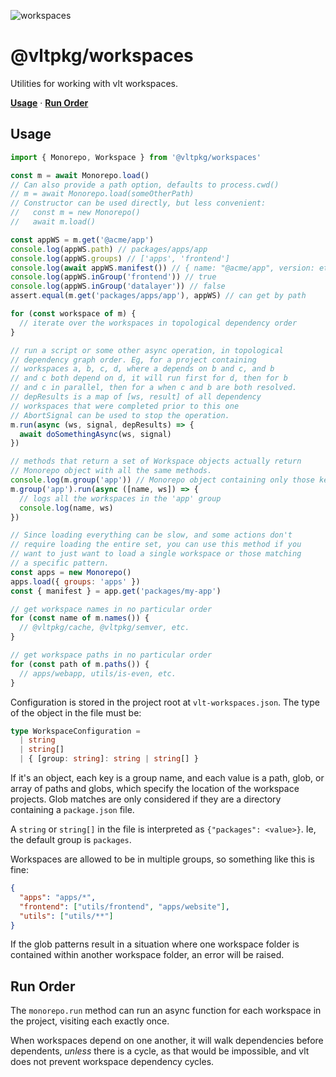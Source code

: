 ![workspaces](https://github.com/user-attachments/assets/1f6f73ad-bb51-461a-9f2f-efcf1b884a1a)

# @vltpkg/workspaces

Utilities for working with vlt workspaces.

**[Usage](#usage)** · **[Run Order](#run-order)**

## Usage

```js
import { Monorepo, Workspace } from '@vltpkg/workspaces'

const m = await Monorepo.load()
// Can also provide a path option, defaults to process.cwd()
// m = await Monorepo.load(someOtherPath)
// Constructor can be used directly, but less convenient:
//   const m = new Monorepo()
//   await m.load()

const appWS = m.get('@acme/app')
console.log(appWS.path) // packages/apps/app
console.log(appWS.groups) // ['apps', 'frontend']
console.log(await appWS.manifest()) // { name: "@acme/app", version: etc }
console.log(appWS.inGroup('frontend')) // true
console.log(appWS.inGroup('datalayer')) // false
assert.equal(m.get('packages/apps/app'), appWS) // can get by path

for (const workspace of m) {
  // iterate over the workspaces in topological dependency order
}

// run a script or some other async operation, in topological
// dependency graph order. Eg, for a project containing
// workspaces a, b, c, d, where a depends on b and c, and b
// and c both depend on d, it will run first for d, then for b
// and c in parallel, then for a when c and b are both resolved.
// depResults is a map of [ws, result] of all dependency
// workspaces that were completed prior to this one
// AbortSignal can be used to stop the operation.
m.run(async (ws, signal, depResults) => {
  await doSomethingAsync(ws, signal)
})

// methods that return a set of Workspace objects actually return
// Monorepo object with all the same methods.
console.log(m.group('app')) // Monorepo object containing only those keys
m.group('app').run(async ([name, ws]) => {
  // logs all the workspaces in the 'app' group
  console.log(name, ws)
})

// Since loading everything can be slow, and some actions don't
// require loading the entire set, you can use this method if you
// want to just want to load a single workspace or those matching
// a specific pattern.
const apps = new Monorepo()
apps.load({ groups: 'apps' })
const { manifest } = app.get('packages/my-app')

// get workspace names in no particular order
for (const name of m.names()) {
  // @vltpkg/cache, @vltpkg/semver, etc.
}

// get workspace paths in no particular order
for (const path of m.paths()) {
  // apps/webapp, utils/is-even, etc.
}
```

Configuration is stored in the project root at `vlt-workspaces.json`.
The type of the object in the file must be:

```ts
type WorkspaceConfiguration =
  | string
  | string[]
  | { [group: string]: string | string[] }
```

If it's an object, each key is a group name, and each value is a path,
glob, or array of paths and globs, which specify the location of the
workspace projects. Glob matches are only considered if they are a
directory containing a `package.json` file.

A `string` or `string[]` in the file is interpreted as
`{"packages": <value>}`. Ie, the default group is `packages`.

Workspaces are allowed to be in multiple groups, so something like
this is fine:

```json
{
  "apps": "apps/*",
  "frontend": ["utils/frontend", "apps/website"],
  "utils": ["utils/**"]
}
```

If the glob patterns result in a situation where one workspace folder
is contained within another workspace folder, an error will be raised.

## Run Order

The `monorepo.run` method can run an async function for each workspace
in the project, visiting each exactly once.

When workspaces depend on one another, it will walk dependencies
before dependents, _unless_ there is a cycle, as that would be
impossible, and vlt does not prevent workspace dependency cycles.
